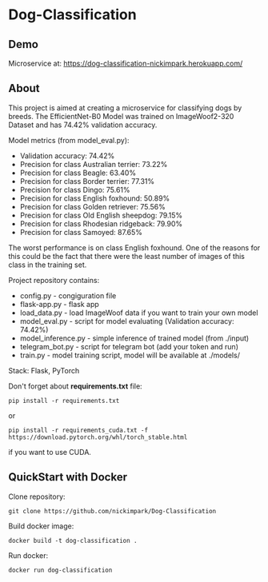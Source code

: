 # Dog-Classification

## Demo

Microservice at: https://dog-classification-nickimpark.herokuapp.com/

## About

This project is aimed at creating a microservice for classifying dogs by breeds. The EfficientNet-B0 Model was trained on ImageWoof2-320 Dataset and has 74.42% validation accuracy.

Model metrics (from model_eval.py):
* Validation accuracy: 74.42%
* Precision for class Australian terrier: 73.22%
* Precision for class Beagle: 63.40%
* Precision for class Border terrier: 77.31%
* Precision for class Dingo: 75.61%
* Precision for class English foxhound: 50.89%
* Precision for class Golden retriever: 75.56%
* Precision for class Old English sheepdog: 79.15%
* Precision for class Rhodesian ridgeback: 79.90%
* Precision for class Samoyed: 87.65%

The worst performance is on class English foxhound. One of the reasons for this could be the fact that there were the least number of images of this class in the training set.

Project repository contains:
* config.py - congiguration file
* flask-app.py - flask app
* load_data.py - load ImageWoof data if you want to train your own model
* model_eval.py - script for model evaluating (Validation accuracy: 74.42%)
* model_inference.py - simple inference of trained model (from ./input)
* telegram_bot.py - script for telegram bot (add your token and run)
* train.py - model training script, model will be available at ./models/

Stack: Flask, PyTorch

Don't forget about **requirements.txt** file:
```
pip install -r requirements.txt
```
or
```
pip install -r requirements_cuda.txt -f https://download.pytorch.org/whl/torch_stable.html
```
if you want to use CUDA.

## QuickStart with Docker

Clone repository:
```
git clone https://github.com/nickimpark/Dog-Classification
```
Build docker image:
```
docker build -t dog-classification .
```
Run docker:
```
docker run dog-classification
```
